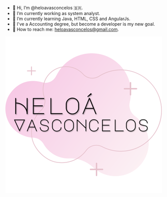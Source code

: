 - 👋 Hi, I’m @heloavasconcelos :brazil:.
- 🔭 I’m currently working as system analyst.
- 🌱 I’m currently learning Java, HTML, CSS and AngularJs.
- :dart: I've a Accounting degree, but become a developer is my new goal.
- :e-mail: How to reach me: heloavasconcelos@gmail.com.

<img src="https://github.com/heloavasconcelos/heloavasconcelos/blob/main/Logo%20HV.svg" alt="Hello-á!" style="zoom: 50%;"/>

<!---
heloavasconcelos/heloavasconcelos is a ✨ special ✨ repository because its `README.md` (this file) appears on your GitHub profile.
You can click the Preview link to take a look at your changes.
--->
